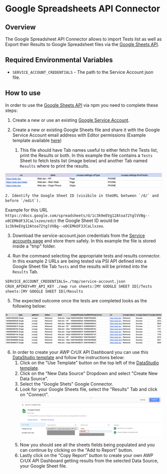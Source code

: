 # Google Spreadsheets API Connector

## Overview
The Google Spreadsheet API Connector allows to import Tests list as well as Export their Results to Google Spreadsheet files via the [Google Sheets API](https://developers.google.com/sheets/api).

## Required Environmental Variables

- `SERVICE_ACCOUNT_CREDENTIALS` - The path to the Service Account json file.

## How to use

In order to use the [Google Sheets API](https://developers.google.com/sheets/api) via npm you need to complete these steps:


1. Create a new or use an existing [Google Service Account](https://cloud.google.com/iam/docs/creating-managing-service-accounts).

2. Create a new or existing Google Sheets file and share it with the Google Service Account email address with Editor permissions (Example template available [here](https://docs.google.com/spreadsheets/d/1c3k9eEVg12Atoa72tglVVBg--o0CEMkOF3JCaLlxzeo/))
    1. This file should have Tab names useful to either fetch the Tests list, print the Results or both.
    In this example the file contains a `Tests` Sheet to fetch tests list (image below) and another Tab named `Results` where to print the results.

!["Google Sheets with Tests Tab"](img/sheets-connector-doc.png)

    2. Identify the Google Sheet ID (visibile in theURL between `/d/` and before `/edit`).
Example for this URL `https://docs.google.com/spreadsheets/d/1c3k9eEVg12Atoa72tglVVBg--o0CEMkOF3JCaLlxzeo/edit` the Google Sheet ID would be `1c3k9eEVg12Atoa72tglVVBg--o0CEMkOF3JCaLlxzeo`.

3. Download the service-account.json credentials from the [Service accounts page](https://console.cloud.google.com/iam-admin/serviceaccounts) and store them safely. In this example the file is stored inside a "tmp" folder.

4. Run the command selecting the appropriate tests and results connector. In this example 2 URLs are being tested via PSI API defined into a Google Sheet file Tab `Tests` and the results will be printed into the `Results` Tab.


```
SERVICE_ACCOUNT_CREDENTIALS=./tmp/service-account.json CRUX_APIKEY=MY_API_KEY ./awp run sheets:[MY GOOGLE SHEET ID]/Tests sheets:[MY GOOGLE SHEET ID]/Results
```

5. The expected outcome once the tests are completed looks as the following below:

!["Google Sheets Results"](img/sheets-connector-doc2.png)

6. In order to create your AWP CrUX API Dashboard you can use this [DataStudio template](https://datastudio.google.com/reporting/5f7b6c8c-cae2-4cf2-97a4-06af250a0039/page/X6nFB/preview) and follow the instructions below:  
    1. Click on the "Use Template" button on the top left of the [DataStudio template](https://datastudio.google.com/reporting/5f7b6c8c-cae2-4cf2-97a4-06af250a0039/page/X6nFB/preview).
    2. Click on the "New Data Source" Dropdown and select "Create New Data Source".
    3. Select the "Google Shets" Google Connector.
    4. Look for your Google Sheets file, select the "Results" Tab and click on "Connect".
!["Google Sheets with Tests Tab"](img/sheets-connector-doc3.png).
    5. Now you should see all the sheets fields being populated and you can continue by clicking on the "Add to Report" button.
    6. Lastly click on the "Copy Report" button to create your own AWP CrUX API Dashboard getting results from the selected Data Source, your Google Sheet file. 

